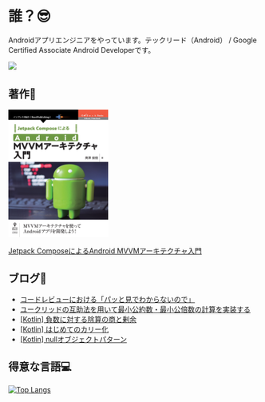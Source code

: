 # 誰？😎

Androidアプリエンジニアをやっています。テックリード（Android） / Google Certified Associate Android Developerです。

<img src="https://api.accredible.com/v1/frontend/credential_website_embed_image/badge/22745791?key=91642f55a8d5ce14b85a29e0884729eb3a09a45d02d2f24fc8d7ebf1c6fed1cd" />

## 著作📝

<img src="https://github.com/okuzawats/okuzawats/raw/main/img/mvvm.jpg" width="200" >

[Jetpack ComposeによるAndroid MVVMアーキテクチャ入門](https://nextpublishing.jp/book/13660.html)

## ブログ🚀
<!-- BLOG-POST-LIST:START -->
- [コードレビューにおける「パッと見でわからないので」](https://okuzawats.com/blog/code-review-at-a-glance/)
- [ユークリッドの互助法を用いて最小公約数・最小公倍数の計算を実装する](https://okuzawats.com/blog/euclidean-algorithm/)
- [[Kotlin] 負数に対する除算の商と剰余](https://okuzawats.com/blog/kotlin-arithmetic-operations-on-negative-value/)
- [[Kotlin] はじめてのカリー化](https://okuzawats.com/blog/kotlin-currying/)
- [[Kotlin] nullオブジェクトパターン](https://okuzawats.com/blog/null-object-pattern/)
<!-- BLOG-POST-LIST:END -->

## 得意な言語💻
[![Top Langs](https://github-readme-stats.vercel.app/api/top-langs/?username=okuzawats)](https://github.com/anuraghazra/github-readme-stats)
